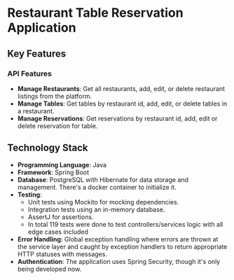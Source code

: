 # Restaurant Table Reservation Application

## Key Features

### API Features
- **Manage Restaurants**: Get all restaurants, add, edit, or delete restaurant listings from the platform.
- **Manage Tables**: Get tables by restaurant id, add, edit, or delete tables in a restaurant.
- **Manage Reservations**: Get reservations by restaurant id, add, edit or delete reservation for table.

## Technology Stack
- **Programming Language**: Java
- **Framework**: Spring Boot
- **Database**: PostgreSQL with Hibernate for data storage and management. There's a docker container to initialize it.
- **Testing**: 
  - Unit tests using Mockito for mocking dependencies.
  - Integration tests using an in-memory database.
  - AssertJ for assertions.
  - In total 119 tests were done to test controllers/services logic with all edge cases included
- **Error Handling**: Global exception handling where errors are thrown at the service layer and caught by exception handlers to return appropriate HTTP statuses with messages.
- **Authentication**: The application uses Spring Security, though it's only being developed now.
